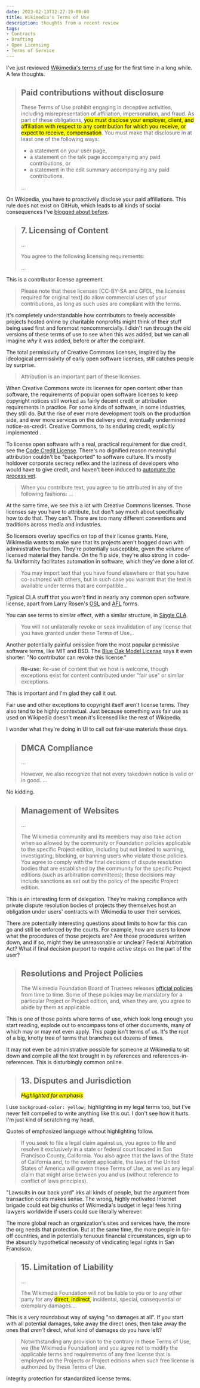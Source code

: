 ```yaml
---
date: 2023-02-13T12:27:19-08:00
title: Wikimedia's Terms of Use
description: thoughts from a recent review
tags:
- Contracts
- Drafting
- Open Licensing
- Terms of Service
---
```


I've just reviewed [Wikimedia's terms of use](https://foundation.wikimedia.org/wiki/Terms_of_Use/en) for the first time in a long while.  A few thoughts.

> ## Paid contributions without disclosure
>
> These Terms of Use prohibit engaging in deceptive activities, including misrepresentation of affiliation, impersonation, and fraud.  As part of these obligations, <mark>you must disclose your employer, client, and affiliation with respect to any contribution for which you receive, or expect to receive, compensation</mark>. You must make that disclosure in at least one of the following ways:
>
> - a statement on your user page,
> - a statement on the talk page accompanying any paid contributions, or
> - a statement in the edit summary accompanying any paid contributions.
>
> ...

On Wikipedia, you have to proactively disclose your paid affiliations.  This rule does not exist on GitHub, which leads to all kinds of social consequences I've [blogged about before](https://writing.kemitchell.com/2017/10/16/Mercenary-Rapport).

> ## 7. Licensing of Content
>
> ...
>
> You agree to the following licensing requirements:
>
> ...

This is a contributor license agreement.

> Please note that these licenses [CC-BY-SA and GFDL, the licenses required for original text] do allow commercial uses of your contributions, as long as such uses are compliant with the terms.

It's completely understandable how contributors to freely accessible projects hosted online by charitable nonprofits might think of their stuff being used first and foremost noncommercially.  I didn't run through the old versions of these terms of use to see when this was added, but we can all imagine _why_ it was added, before or after the complaint.

The total permissivity of Creative Commons licenses, inspired by the ideological permissivity of early open software licenses, still catches people by surprise.

> Attribution is an important part of these licenses.

When Creative Commons wrote its licenses for open content other than software, the requirements of popular open software licenses to keep copyright notices still worked as fairly decent credit or attribution requirements in practice.  For some kinds of software, in some industries, they still do.  But the rise of ever more development tools on the production side, and ever more services on the delivery end, eventually undermined notice-as-credit.  Creative Commons, to its enduring credit, explicitly implemented .

To license open software with a real, practical requirement for due credit, see the [Code Credit License](https://codecreditlicense.com).  There's no dignified reason meaningful attribution couldn't be "backported" to software culture.  It's mostly holdover corporate secrecy reflex and the laziness of developers who would have to give credit, and haven't been induced to [automate the process yet](https://www.npmjs.com/package/creditstxt).

> When you contribute text, you agree to be attributed in any of the following fashions: ...

At the same time, we see this a lot with Creative Commons licenses.  Those licenses say you have to attribute, but don't say much about specifically how to do that.  They can't.  There are too many different conventions and traditions across media and industries.

So licensors overlay specifics on top of their license grants.  Here, Wikimedia wants to make sure that its projects aren't bogged down with administrative burden.  They're potentially susceptible, given the volume of licensed material they handle.  On the flip side, they're also strong in code-fu.  Uniformity facilitates automation in software, which they've done a lot of.

> You may import text that you have found elsewhere or that you have co-authored with others, but in such case you warrant that the text is available under terms that are compatible...

Typical CLA stuff that you _won't_ find in nearly any common open software license, apart from Larry Rosen's [OSL](https://spdx.org/licenses/OSL-3.0.html) and [AFL](https://spdx.org/licenses/AFL-3.0.html) forms.

You can see terms to similar effect, with a similar structure, in [Single CLA](https://singlecla.com/).

> You will not unilaterally revoke or seek invalidation of any license that you have granted under these Terms of Use...

Another potentially painful omission from the most popular permissive software terms, like MIT and BSD.  The [Blue Oak Model License](https://blueoakcouncil.org/license/1.0.0) says it even shorter: "No contributor can revoke this license."

> **Re-use:** Re-use of content that we host is welcome, though exceptions exist for content contributed under "fair use" or similar exceptions.

This is important and I'm glad they call it out.

Fair use and other exceptions to copyright itself aren't license terms.  They also tend to be highly contextual.  Just because something was fair use as used on Wikipedia doesn't mean it's licensed like the rest of Wikipedia.

I wonder what they're doing in UI to call out fair-use materials these days.

> ## DMCA Compliance
>
> ...
>
> However, we also recognize that not every takedown notice is valid or in good. ...

No kidding.

> ## Management of Websites
>
> ...
>
> The Wikimedia community and its members may also take action when so allowed by the community or Foundation policies applicable to the specific Project edition, including but not limited to warning, investigating, blocking, or banning users who violate those policies.  You agree to comply with the final decisions of dispute resolution bodies that are established by the community for the specific Project editions (such as arbitration committees); these decisions may include sanctions as set out by the policy of the specific Project edition.

This is an interesting form of delegation.  They're making compliance with private dispute resolution bodies of projects they themselves host an obligation under users' contracts with Wikimedia to user their services.

There are potentially interesting questions about limits to how far this can go and still be enforced by the courts.  For example, how are users to know what the procedures of those projects are?  Are those procedures written down, and if so, might they be unreasonable or unclear?  Federal Arbitration Act?  What if final decision purport to require active steps on the part of the user?

> ## Resolutions and Project Policies
>
> The Wikimedia Foundation Board of Trustees releases [official policies](https://foundation.wikimedia.org/wiki/Resolutions) from time to time.  Some of these policies may be mandatory for a particular Project or Project edition, and, when they are, you agree to abide by them as applicable.

This is one of those points where terms of use, which look long enough you start reading, explode out to encompass tons of other documents, many of which may or may not even apply.  This page isn't terms of us.  It's the root of a big, knotty tree of terms that branches out dozens of times.

It may not even be administrative possible for someone at Wikimedia to sit down and compile all the text brought in by references and references-in-references.  This is disturbingly common online.

> ## 13. Disputes and Jurisdiction
> <mark><em>Highlighted for emphasis</em></mark>

I use `background-color: yellow;` highlighting in my legal terms too, but I've never felt compelled to write anything like this out.  I don't see how it hurts.  I'm just kind of scratching my head.

Quotes of emphasized language without highlighting follow.

> If you seek to file a legal claim against us, you agree to file and resolve it exclusively in a state or federal court located in San Francisco County, California. You also agree that the laws of the State of California and, to the extent applicable, the laws of the United States of America will govern these Terms of Use, as well as any legal claim that might arise between you and us (without reference to conflict of laws principles).

"Lawsuits in our back yard" irks all kinds of people, but the argument from transaction costs makes sense.  The wrong, highly motivated Internet brigade could eat big chunks of Wikimedia's budget in legal fees hiring lawyers worldwide if users could sue literally wherever.

The more global reach an organization's sites and services have, the more the org needs that protection.  But at the same time, the more people in far-off countries, and in potentially tenuous financial circumstances, sign up to the absurdly hypothetical necessity of vindicating legal rights in San Francisco.

> ## 15. Limitation of Liability
>
> ...
>
> The Wikimedia Foundation will not be liable to you or to any other party for any <mark>direct, indirect</mark>, incidental, special, consequential or exemplary damages....

This is a very roundabout way of saying "no damages at all".  If you start with all potential damages, take away the direct ones, then take away the ones that _aren't_ direct, what kind of damages do you have left?

> Notwithstanding any provision to the contrary in these Terms of Use, we (the Wikimedia Foundation) and you agree not to modify the applicable terms and requirements of any free license that is employed on the Projects or Project editions when such free license is authorized by these Terms of Use.

Integrity protection for standardized license terms.
